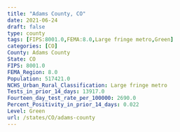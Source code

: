 ```yaml
---
title: "Adams County, CO"
date: 2021-06-24
draft: false
type: county
tags: [FIPS:8001.0,FEMA:8.0,Large fringe metro,Green]
categories: [CO]
County: Adams County
State: CO
FIPS: 8001.0
FEMA_Region: 8.0
Population: 517421.0
NCHS_Urban_Rural_Classification: Large fringe metro
Tests_in_prior_14_days: 13917.0
Fourteen_day_test_rate_per_100000: 2690.0
Percent_Positivity_in_prior_14_days: 0.022
Level: Green
url: /states/CO/adams-county
---
```




